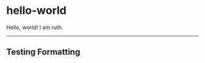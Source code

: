 # hello-world

Hello, world! I am ruth.

-------------------
Testing Formatting
-------------------

